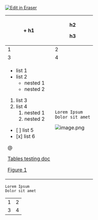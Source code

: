 <p><a target="_blank" href="http://localhost:3002/workspace/dPWMKCvtB1Ev3CTl2hSD" id="edit-in-eraser-github-link"><img alt="Edit in Eraser" src="https://firebasestorage.googleapis.com/v0/b/second-petal-295822.appspot.com/o/images%2Fgithub%2FOpen%20in%20Eraser.svg?alt=media&amp;token=968381c8-a7e7-472a-8ed6-4a6626da5501"></a></p>

| + h1 | <p>h2</p><p>h3</p> |
| ----- | ----- |
| 1 | 2 |
| 3 | 4 |
| <ul><li>list 1</li><li>list 2<ul><li>nested 1</li><li>nested 2</li></ul></li></ul><ol><li>list 3</li><li>list 4<ol><li>nested 1</li><li>nested 2</li></ol></li></ol><ul><li>[ ] list 5</li><li>[x] list 6</li></ul><p>@ </p><p>[﻿Tables testing doc](http://localhost:3001/workspace/1wbtL88JXm4vGHMPbPHG) </p><p>[﻿Figure 1](http://localhost:3002/workspace/dPWMKCvtB1Ev3CTl2hSD?elements=XKLXpllcVaOikiNjIj7YDg) </p> | <p>`Lorem Ipsum`<br />`Dolor sit amet` </p>![image.png](https://eraser-qa.imgix.net/workspaces/1wbtL88JXm4vGHMPbPHG/sBibKQpCS3fjXsyZ1lRDuE1Ihl53/ycJMWQ6dt45it9xgEdQSI.png?ixlib=js-3.7.0 "image.png")<p></p> |
```
Lorem Ipsum
Dolor sit amet
```
|  |   |
| ----- | ----- |
| 1 | 2 |
| 3 | 4 |





<!--- Eraser file: http://localhost:3002/workspace/dPWMKCvtB1Ev3CTl2hSD --->